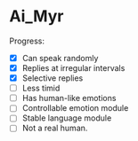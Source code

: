 # Ai_Myr
Progress:
- [x] Can speak randomly
- [x] Replies at irregular intervals
- [x] Selective replies
- [ ] Less timid
- [ ] Has human-like emotions
- [ ] Controllable emotion module
- [ ] Stable language module
- [ ] Not a real human.
